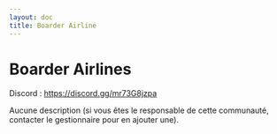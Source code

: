 ```yaml
---
layout: doc
title: Boarder Airline
---
```


# Boarder Airlines

Discord : https://discord.gg/mr73G8jzpa

Aucune description (si vous êtes le responsable de cette communauté, contacter le gestionnaire pour en ajouter une).